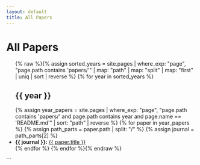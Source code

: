 ```yaml
---
layout: default
title: All Papers
---
```


# All Papers

<ul class="paper-list">
{% raw %}{% assign sorted_years = site.pages | where_exp: "page", "page.path contains 'papers/'" | map: "path" | map: "split" | map: "first" | uniq | sort | reverse %}
{% for year in sorted_years %}
  <h2>{{ year }}</h2>
  {% assign year_papers = site.pages | where_exp: "page", "page.path contains 'papers/' and page.path contains year and page.name == 'README.md'" | sort: "path" | reverse %}
  {% for paper in year_papers %}
    {% assign path_parts = paper.path | split: "/" %}
    {% assign journal = path_parts[2] %}
    <li>
      <strong>{{ journal }}:</strong> <a href="{{ paper.url | relative_url }}">{{ paper.title }}</a>
    </li>
  {% endfor %}
{% endfor %}{% endraw %}
</ul>
```
